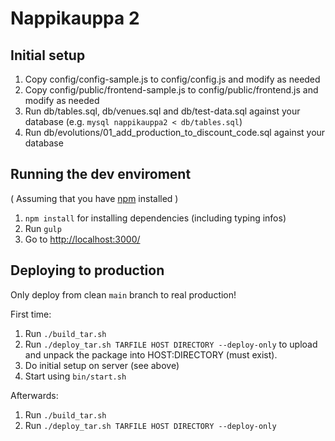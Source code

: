 Nappikauppa 2
=============

Initial setup
-------------

1. Copy config/config-sample.js to config/config.js and modify as needed
2. Copy config/public/frontend-sample.js to config/public/frontend.js and modify as needed
3. Run db/tables.sql, db/venues.sql and db/test-data.sql against your database (e.g. `mysql nappikauppa2 < db/tables.sql`)
4. Run db/evolutions/01_add_production_to_discount_code.sql against your database

Running the dev enviroment
-------------

( Assuming that you have [npm](https://www.npmjs.com/) installed )

1. `npm install` for installing dependencies (including typing infos)
2. Run `gulp`
3. Go to [http://localhost:3000/](http://localhost:3000/)

Deploying to production
-------------

Only deploy from clean `main` branch to real production!

First time:

1. Run `./build_tar.sh`
2. Run `./deploy_tar.sh TARFILE HOST DIRECTORY --deploy-only`
to upload and unpack the package into HOST:DIRECTORY (must exist).
3. Do initial setup on server (see above)
4. Start using `bin/start.sh`

Afterwards:
1. Run `./build_tar.sh`
2. Run `./deploy_tar.sh TARFILE HOST DIRECTORY --deploy-only`
